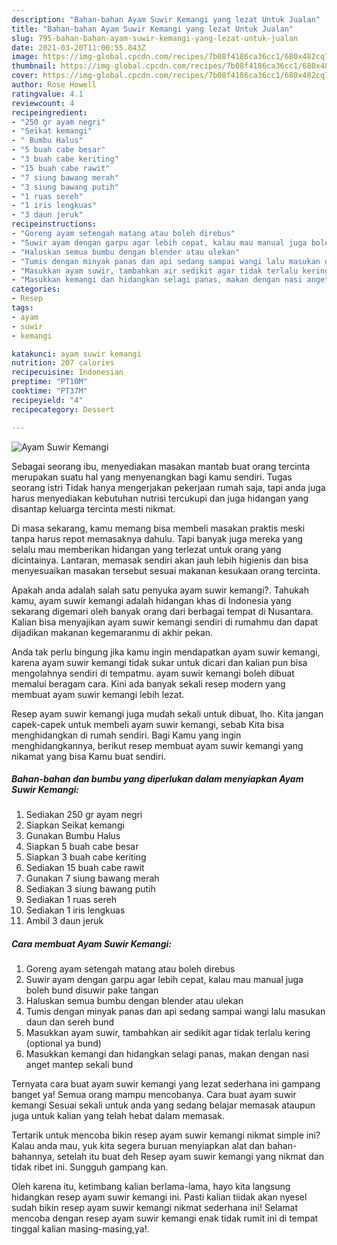 ```yaml
---
description: "Bahan-bahan Ayam Suwir Kemangi yang lezat Untuk Jualan"
title: "Bahan-bahan Ayam Suwir Kemangi yang lezat Untuk Jualan"
slug: 795-bahan-bahan-ayam-suwir-kemangi-yang-lezat-untuk-jualan
date: 2021-03-20T11:00:55.843Z
image: https://img-global.cpcdn.com/recipes/7b08f4186ca36cc1/680x482cq70/ayam-suwir-kemangi-foto-resep-utama.jpg
thumbnail: https://img-global.cpcdn.com/recipes/7b08f4186ca36cc1/680x482cq70/ayam-suwir-kemangi-foto-resep-utama.jpg
cover: https://img-global.cpcdn.com/recipes/7b08f4186ca36cc1/680x482cq70/ayam-suwir-kemangi-foto-resep-utama.jpg
author: Rose Howell
ratingvalue: 4.1
reviewcount: 4
recipeingredient:
- "250 gr ayam negri"
- "Seikat kemangi"
- " Bumbu Halus"
- "5 buah cabe besar"
- "3 buah cabe keriting"
- "15 buah cabe rawit"
- "7 siung bawang merah"
- "3 siung bawang putih"
- "1 ruas sereh"
- "1 iris lengkuas"
- "3 daun jeruk"
recipeinstructions:
- "Goreng ayam setengah matang atau boleh direbus"
- "Suwir ayam dengan garpu agar lebih cepat, kalau mau manual juga boleh bund disuwir pake tangan"
- "Haluskan semua bumbu dengan blender atau ulekan"
- "Tumis dengan minyak panas dan api sedang sampai wangi lalu masukan daun dan sereh bund"
- "Masukkan ayam suwir, tambahkan air sedikit agar tidak terlalu kering (optional ya bund)"
- "Masukkan kemangi dan hidangkan selagi panas, makan dengan nasi anget mantep sekali bund"
categories:
- Resep
tags:
- ayam
- suwir
- kemangi

katakunci: ayam suwir kemangi 
nutrition: 207 calories
recipecuisine: Indonesian
preptime: "PT10M"
cooktime: "PT37M"
recipeyield: "4"
recipecategory: Dessert

---
```



![Ayam Suwir Kemangi](https://img-global.cpcdn.com/recipes/7b08f4186ca36cc1/680x482cq70/ayam-suwir-kemangi-foto-resep-utama.jpg)

Sebagai seorang ibu, menyediakan masakan mantab buat orang tercinta merupakan suatu hal yang menyenangkan bagi kamu sendiri. Tugas seorang istri Tidak hanya mengerjakan pekerjaan rumah saja, tapi anda juga harus menyediakan kebutuhan nutrisi tercukupi dan juga hidangan yang disantap keluarga tercinta mesti nikmat.

Di masa  sekarang, kamu memang bisa membeli masakan praktis meski tanpa harus repot memasaknya dahulu. Tapi banyak juga mereka yang selalu mau memberikan hidangan yang terlezat untuk orang yang dicintainya. Lantaran, memasak sendiri akan jauh lebih higienis dan bisa menyesuaikan masakan tersebut sesuai makanan kesukaan orang tercinta. 



Apakah anda adalah salah satu penyuka ayam suwir kemangi?. Tahukah kamu, ayam suwir kemangi adalah hidangan khas di Indonesia yang sekarang digemari oleh banyak orang dari berbagai tempat di Nusantara. Kalian bisa menyajikan ayam suwir kemangi sendiri di rumahmu dan dapat dijadikan makanan kegemaranmu di akhir pekan.

Anda tak perlu bingung jika kamu ingin mendapatkan ayam suwir kemangi, karena ayam suwir kemangi tidak sukar untuk dicari dan kalian pun bisa mengolahnya sendiri di tempatmu. ayam suwir kemangi boleh dibuat memalui beragam cara. Kini ada banyak sekali resep modern yang membuat ayam suwir kemangi lebih lezat.

Resep ayam suwir kemangi juga mudah sekali untuk dibuat, lho. Kita jangan capek-capek untuk membeli ayam suwir kemangi, sebab Kita bisa menghidangkan di rumah sendiri. Bagi Kamu yang ingin menghidangkannya, berikut resep membuat ayam suwir kemangi yang nikamat yang bisa Kamu buat sendiri.

<!--inarticleads1-->

##### Bahan-bahan dan bumbu yang diperlukan dalam menyiapkan Ayam Suwir Kemangi:

1. Sediakan 250 gr ayam negri
1. Siapkan Seikat kemangi
1. Gunakan  Bumbu Halus
1. Siapkan 5 buah cabe besar
1. Siapkan 3 buah cabe keriting
1. Sediakan 15 buah cabe rawit
1. Gunakan 7 siung bawang merah
1. Sediakan 3 siung bawang putih
1. Sediakan 1 ruas sereh
1. Sediakan 1 iris lengkuas
1. Ambil 3 daun jeruk




<!--inarticleads2-->

##### Cara membuat Ayam Suwir Kemangi:

1. Goreng ayam setengah matang atau boleh direbus
1. Suwir ayam dengan garpu agar lebih cepat, kalau mau manual juga boleh bund disuwir pake tangan
1. Haluskan semua bumbu dengan blender atau ulekan
1. Tumis dengan minyak panas dan api sedang sampai wangi lalu masukan daun dan sereh bund
1. Masukkan ayam suwir, tambahkan air sedikit agar tidak terlalu kering (optional ya bund)
1. Masukkan kemangi dan hidangkan selagi panas, makan dengan nasi anget mantep sekali bund




Ternyata cara buat ayam suwir kemangi yang lezat sederhana ini gampang banget ya! Semua orang mampu mencobanya. Cara buat ayam suwir kemangi Sesuai sekali untuk anda yang sedang belajar memasak ataupun juga untuk kalian yang telah hebat dalam memasak.

Tertarik untuk mencoba bikin resep ayam suwir kemangi nikmat simple ini? Kalau anda mau, yuk kita segera buruan menyiapkan alat dan bahan-bahannya, setelah itu buat deh Resep ayam suwir kemangi yang nikmat dan tidak ribet ini. Sungguh gampang kan. 

Oleh karena itu, ketimbang kalian berlama-lama, hayo kita langsung hidangkan resep ayam suwir kemangi ini. Pasti kalian tiidak akan nyesel sudah bikin resep ayam suwir kemangi nikmat sederhana ini! Selamat mencoba dengan resep ayam suwir kemangi enak tidak rumit ini di tempat tinggal kalian masing-masing,ya!.

